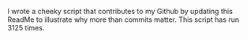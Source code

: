 I wrote a cheeky script that contributes to my Github by updating this ReadMe to illustrate why more than commits matter. This script has run 3125 times.
